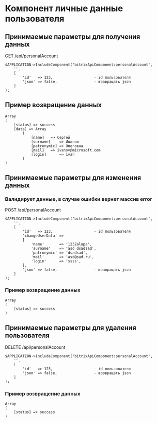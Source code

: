 # Компонент личные данные пользователя

## Принимаемые параметры для получения данных
GET /api/personalAccount
```
$APPLICATION->IncludeComponent('bitrixApiComponent:personalAccount',
	'',
	[
		'id'   => 123,                   - id пользователя
		'json' => false,                 - возвращать json
	]
);
```
## Пример возвращение данных
```
Array
(
    [status] => success
    [data] => Array
        (
            [name] 	 => Сергей
            [surname] 	 => Иванов
            [patronymic] => Олеговна
            [mail] 	 => ivanov@microsoft.com
            [login] 	 => ivan
        )
)
```
## Принимаемые параметры для изменения данных
### Валидирует данные, в случае ошибки вернет массив error
POST /api/personalAccount

```
$APPLICATION->IncludeComponent('bitrixApiComponent:personalAccount',
	'',
	[
		'id'   => 123,                   - id пользователя
		'changeUserData' =>
		[
			'name'       => '123Zalupa',
			'surname'    => 'asd dsadsad',
			'patronymic' => 'dsadsad',
			'mail'       => 'asd@sad.ru',
			'login'      => 'ssss',
		],
		'json' => false,                 - возвращать json
	]
);
```
### Пример возвращение данных
```
Array
(
    [status] => success
)
```
## Принимаемые параметры для удаления пользователя
DELETE /api/personalAccount
```
$APPLICATION->IncludeComponent('bitrixApiComponent:personalAccount',
	'',
	[
		'id'   => 123,                   - id пользователя
		'json' => false,                 - возвращать json
	]
);
```
### Пример возвращение данных
```
Array
(
    [status] => success
)
```
